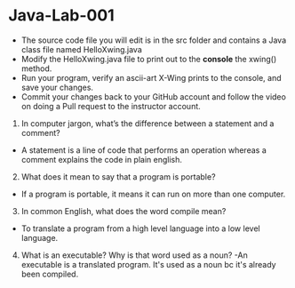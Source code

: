 # Java-Lab-001

* The source code file you will edit is in the src folder and contains a Java class file named HelloXwing.java
* Modify the HelloXwing.java file to print out to the **console** the xwing() method.
* Run your program, verify an ascii-art X-Wing prints to the console, and save your changes.
* Commit your changes back to your GitHub account and follow the video on doing a Pull request to the instructor account.

1. In computer jargon, what’s the difference between a statement and a comment?
- A statement is a line of code that performs an operation whereas a comment explains the code in plain english.  
2. What does it mean to say that a program is portable?
- If a program is portable, it means it can run on more than one computer.
3. In common English, what does the word compile mean?
- To translate a program from a high level language into a low level language. 
4. What is an executable? Why is that word used as a noun?
-An executable is a translated program. It's used as a noun bc it's already been compiled.